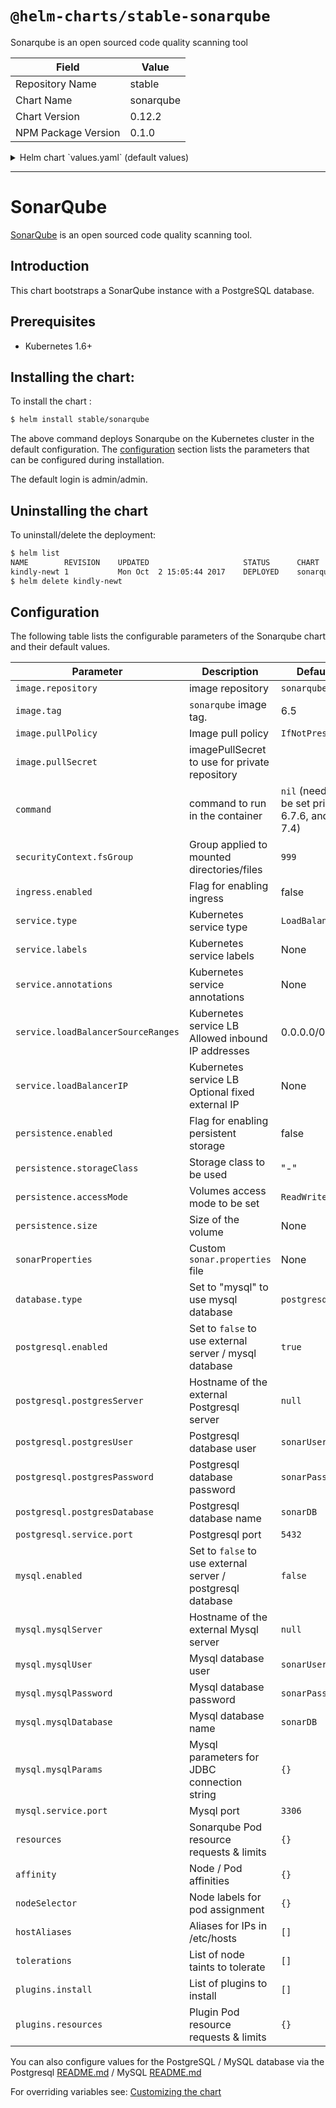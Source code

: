 # `@helm-charts/stable-sonarqube`

Sonarqube is an open sourced code quality scanning tool

| Field               | Value     |
| ------------------- | --------- |
| Repository Name     | stable    |
| Chart Name          | sonarqube |
| Chart Version       | 0.12.2    |
| NPM Package Version | 0.1.0     |

<details>

<summary>Helm chart `values.yaml` (default values)</summary>

```yaml
# Default values for sonarqube.
# This is a YAML-formatted file.
# Declare variables to be passed into your templates.
replicaCount: 1
image:
  repository: sonarqube
  tag: 7.4-community
  # If using a private repository, the name of the imagePullSecret to use
  # pullSecret: my-repo-secret
# Starting 6.7.6 and 7.4 official sonarqube docker image, command is not required
# anymore. For older images, uncomment the following lines.
# command: [
#   "sh",
#   "-ce",
#   "mkdir /scripts &&
#   cp /tmp-script/startup.sh /scripts/startup.sh &&
#   chmod 0755 /scripts/startup.sh &&
#   /scripts/startup.sh
#   "
#   ]

# Set security context for sonarqube pod
securityContext:
  fsGroup: 999

service:
  name: sonarqube
  type: LoadBalancer
  externalPort: 9000
  internalPort: 9000
  labels:
  annotations:
  # May be used in example for internal load balancing in GCP:
  # cloud.google.com/load-balancer-type: Internal
  loadBalancerSourceRanges:
    - 0.0.0.0/0
  # loadBalancerIP: 1.2.3.4
ingress:
  enabled: false
  # Used to create an Ingress record.
  hosts:
    - sonar.organization.com
  annotations:
  # kubernetes.io/ingress.class: nginx
  # kubernetes.io/tls-acme: "true"
  # This property allows for reports up to a certain size to be uploaded to SonarQube
  # nginx.ingress.kubernetes.io/proxy-body-size: "8m"
  tls:
  # Secrets must be manually created in the namespace.
  # - secretName: chart-example-tls
  #   hosts:
  #     - chart-example.local

# Affinity for pod assignment
# Ref: https://kubernetes.io/docs/concepts/configuration/assign-pod-node/#affinity-and-anti-affinity
affinity: {}

# Tolerations for pod assignment
# Ref: https://kubernetes.io/docs/concepts/configuration/taint-and-toleration/
tolerations: []

# Node labels for pod assignment
# Ref: https://kubernetes.io/docs/user-guide/node-selection/
nodeSelector: {}

# hostAliases allows the modification of the hosts file inside a container
hostAliases: []
# - ip: "192.168.1.10"
#   hostnames:
#   - "example.com"
#   - "www.example.com"

readinessProbe:
  initialDelaySeconds: 60
  periodSeconds: 30
  failureThreshold: 6
livenessProbe:
  initialDelaySeconds: 60
  periodSeconds: 30

# Set extra env variables. Like proxy settings.
extraEnv: {}

resources: {}
# We usually recommend not to specify default resources and to leave this as a conscious
# choice for the user. This also increases chances charts run on environments with little
# resources, such as Minikube. If you do want to specify resources, uncomment the following
# lines, adjust them as necessary, and remove the curly braces after 'resources:'.
# limits:
#  cpu: 100m
#  memory: 128Mi
# requests:
#  cpu: 100m
#  memory: 128Mi
persistence:
  enabled: false
  ## If defined, storageClassName: <storageClass>
  ## If set to "-", storageClassName: "", which disables dynamic provisioning
  ## If undefined (the default) or set to null, no storageClassName spec is
  ##   set, choosing the default provisioner.  (gp2 on AWS, standard on
  ##   GKE, AWS & OpenStack)
  ##
  # storageClass: "-"
  # accessMode: ReadWriteOnce
  # size: 10Gi

# List of plugins to install.
# For example:
# plugins:
#  install:
#    - "https://github.com/AmadeusITGroup/sonar-stash/releases/download/1.3.0/sonar-stash-plugin-1.3.0.jar"
#    - "https://github.com/SonarSource/sonar-ldap/releases/download/2.2-RC3/sonar-ldap-plugin-2.2.0.601.jar"
plugins:
  install: []
  resources: {}
  # We allow the plugins init container to have a separate resources declaration because
  # the initContainer does not take as much resources.

# A custom sonar.properties file can be provided using a multiline YAML string.
# For example:
# sonarProperties: |
#   sonar.forceAuthentication=true
#   sonar.security.realm=LDAP
#   ldap.url=ldaps://organization.com

## Configuration value to select database type
## Option to use "postgresql" or "mysql" database type, by default "postgresql" is chosen
## Set the "enable" field to true of the database type you select (if you want to use internal database) and false of the one you don't select
database:
  type: 'postgresql'

## Configuration values for postgresql dependency
## ref: https://github.com/kubernetes/charts/blob/master/stable/postgresql/README.md
postgresql:
  # Enable to deploy the PostgreSQL chart
  enabled: true
  # To use an external PostgreSQL instance, set enabled to false and uncomment
  # the line below:
  # postgresServer: ""
  postgresUser: 'sonarUser'
  postgresPassword: 'sonarPass'
  postgresDatabase: 'sonarDB'
  # Specify the TCP port that PostgreSQL should use
  service:
    port: 5432

## Configuration values for the mysql dependency
## ref: https://github.com/kubernetes/charts/blob/master/stable/mysql/README.md
##
mysql:
  # Enable to deploy the mySQL chart
  enabled: false
  # To use an external mySQL instance, set enabled to false and uncomment
  # the line below:
  # mysqlServer: ""
  mysqlUser: 'sonarUser'
  mysqlPassword: 'sonarPass'
  mysqlDatabase: 'sonarDB'
  # mysqlParams:
  #   useSSL: "true"
  # Specify the TCP port that mySQL should use
  service:
    port: 3306
```

</details>

---

# SonarQube

[SonarQube](https://www.sonarqube.org/) is an open sourced code quality scanning tool.

## Introduction

This chart bootstraps a SonarQube instance with a PostgreSQL database.

## Prerequisites

- Kubernetes 1.6+

## Installing the chart:

To install the chart :

```bash
$ helm install stable/sonarqube
```

The above command deploys Sonarqube on the Kubernetes cluster in the default configuration. The [configuration](#configuration) section lists the parameters that can be configured during installation.

The default login is admin/admin.

## Uninstalling the chart

To uninstall/delete the deployment:

```bash
$ helm list
NAME       	REVISION	UPDATED                 	STATUS  	CHART          	NAMESPACE
kindly-newt	1       	Mon Oct  2 15:05:44 2017	DEPLOYED	sonarqube-0.1.0	default
$ helm delete kindly-newt
```

## Configuration

The following table lists the configurable parameters of the Sonarqube chart and their default values.

| Parameter                          | Description                                                 | Default                                        |
| ---------------------------------- | ----------------------------------------------------------- | ---------------------------------------------- |
| `image.repository`                 | image repository                                            | `sonarqube`                                    |
| `image.tag`                        | `sonarqube` image tag.                                      | 6.5                                            |
| `image.pullPolicy`                 | Image pull policy                                           | `IfNotPresent`                                 |
| `image.pullSecret`                 | imagePullSecret to use for private repository               |                                                |
| `command`                          | command to run in the container                             | `nil` (need to be set prior to 6.7.6, and 7.4) |
| `securityContext.fsGroup`          | Group applied to mounted directories/files                  | `999`                                          |
| `ingress.enabled`                  | Flag for enabling ingress                                   | false                                          |
| `service.type`                     | Kubernetes service type                                     | `LoadBalancer`                                 |
| `service.labels`                   | Kubernetes service labels                                   | None                                           |
| `service.annotations`              | Kubernetes service annotations                              | None                                           |
| `service.loadBalancerSourceRanges` | Kubernetes service LB Allowed inbound IP addresses          | 0.0.0.0/0                                      |
| `service.loadBalancerIP`           | Kubernetes service LB Optional fixed external IP            | None                                           |
| `persistence.enabled`              | Flag for enabling persistent storage                        | false                                          |
| `persistence.storageClass`         | Storage class to be used                                    | "-"                                            |
| `persistence.accessMode`           | Volumes access mode to be set                               | `ReadWriteOnce`                                |
| `persistence.size`                 | Size of the volume                                          | None                                           |
| `sonarProperties`                  | Custom `sonar.properties` file                              | None                                           |
| `database.type`                    | Set to "mysql" to use mysql database                        | `postgresql`                                   |
| `postgresql.enabled`               | Set to `false` to use external server / mysql database      | `true`                                         |
| `postgresql.postgresServer`        | Hostname of the external Postgresql server                  | `null`                                         |
| `postgresql.postgresUser`          | Postgresql database user                                    | `sonarUser`                                    |
| `postgresql.postgresPassword`      | Postgresql database password                                | `sonarPass`                                    |
| `postgresql.postgresDatabase`      | Postgresql database name                                    | `sonarDB`                                      |
| `postgresql.service.port`          | Postgresql port                                             | `5432`                                         |
| `mysql.enabled`                    | Set to `false` to use external server / postgresql database | `false`                                        |
| `mysql.mysqlServer`                | Hostname of the external Mysql server                       | `null`                                         |
| `mysql.mysqlUser`                  | Mysql database user                                         | `sonarUser`                                    |
| `mysql.mysqlPassword`              | Mysql database password                                     | `sonarPass`                                    |
| `mysql.mysqlDatabase`              | Mysql database name                                         | `sonarDB`                                      |
| `mysql.mysqlParams`                | Mysql parameters for JDBC connection string                 | `{}`                                           |
| `mysql.service.port`               | Mysql port                                                  | `3306`                                         |
| `resources`                        | Sonarqube Pod resource requests & limits                    | `{}`                                           |
| `affinity`                         | Node / Pod affinities                                       | `{}`                                           |
| `nodeSelector`                     | Node labels for pod assignment                              | `{}`                                           |
| `hostAliases`                      | Aliases for IPs in /etc/hosts                               | `[]`                                           |
| `tolerations`                      | List of node taints to tolerate                             | `[]`                                           |
| `plugins.install`                  | List of plugins to install                                  | `[]`                                           |
| `plugins.resources`                | Plugin Pod resource requests & limits                       | `{}`                                           |

You can also configure values for the PostgreSQL / MySQL database via the Postgresql [README.md](https://github.com/kubernetes/charts/blob/master/stable/postgresql/README.md) / MySQL [README.md](https://github.com/kubernetes/charts/blob/master/stable/mysql/README.md)

For overriding variables see: [Customizing the chart](https://docs.helm.sh/using_helm/#customizing-the-chart-before-installing)
